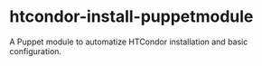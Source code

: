 # htcondor-install-puppetmodule
A Puppet module to automatize HTCondor installation and basic configuration.
